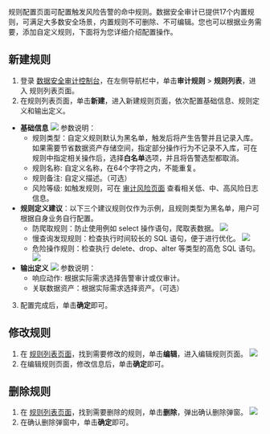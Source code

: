 规则配置页面可配置触发风险告警的命中规则。数据安全审计已提供17个内置规则，可满足大多数安全场景，内置规则不可删除、不可编辑。您也可以根据业务需要，添加自定义规则，下面将为您详细介绍配置操作。

## 新建规则
1. 登录 [数据安全审计控制台](https://console.cloud.tencent.com/dsaudit)，在左侧导航栏中，单击**审计规则** > **规则列表**，进入 规则列表页面。
2. 在规则列表页面，单击**新建**，进入新建规则页面，依次配置基础信息、规则定义和输出定义。
  - **基础信息**
  ![](https://qcloudimg.tencent-cloud.cn/raw/0ab36b33a895f4d1f338e9dd64ae98f0.png)
	参数说明：
	 -  规则类型：自定义规则默认为黑名单，触发后将产生告警并且记录入库。如果需要节省数据资产存储空间，指定部分操作行为不记录不入库，可在规则中指定相关操作后，选择**白名单**选项，并且将告警选型都取消。
	 -  规则名称:	自定义名称，在64个字符之内，不能重复。
	 -  规则备注:	自定义描述。（可选）
	 -  风险等级:	如触发规则，可在 [审计风险页面](https://console.cloud.tencent.com/dsaudit/risk) 查看相关低、中、高风险日志信息。
 - **规则定义建议**：以下三个建议规则仅作为示例，且规则类型为黑名单，用户可根据自身业务自行配置。
    - 防爬取规则：防止使用例如 select 操作语句，爬取表数据。
![](https://qcloudimg.tencent-cloud.cn/raw/01792176e3b246e377d92c626d9a8ff8.png)
    - 慢查询发现规则：检查执行时间较长的 SQL 语句，便于进行优化。
![](https://qcloudimg.tencent-cloud.cn/raw/87e3785c79d068b18d43c78ddf182625.png)
    - 危险操作规则：检查执行 delete、drop、alter 等类型的高危 SQL 语句。
   ![](https://qcloudimg.tencent-cloud.cn/raw/3eb913d58d613d7103de97d486f9fecd.png) 
 - **输出定义**
 ![](https://qcloudimg.tencent-cloud.cn/raw/c1d74b1df3dbc6c51e4d362c5f417d03.png)
参数说明：
    - 响应动作:	根据实际需求选择告警审计或仅审计。
    - 关联数据资产：根据实际需求选择资产。（可选）
3. 配置完成后，单击**确定**即可。

## 修改规则
1. 在 [规则列表页面](https://console.cloud.tencent.com/dsaudit/rule)，找到需要修改的规则，单击**编辑**，进入编辑规则页面。
![](https://qcloudimg.tencent-cloud.cn/raw/2921d6be83ef0b1d94bf81bbb8dbf99d.png)
2. 在编辑规则页面，修改信息后，单击**确定**即可。

## 删除规则
1. 在 [规则列表页面](https://console.cloud.tencent.com/dsaudit/rule)，找到需要删除的规则，单击**删除**，弹出确认删除弹窗。
![](https://qcloudimg.tencent-cloud.cn/raw/f1398c2863006059864e31d719bce717.png)
2. 在确认删除弹窗中，单击**确定**即可。

